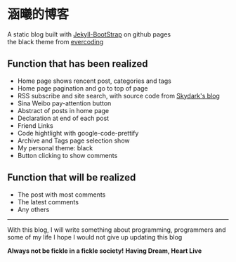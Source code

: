 # 涵曦的博客

A static blog built with [Jekyll-BootStrap][] on github pages
<br>the black theme from [evercoding][]

## Function that has been realized

* Home page shows rencent post, categories and tags
* Home page pagination and go to top of page
* RSS subscribe and site search, with source code from [Skydark's blog][]
* Sina Weibo pay-attention button
* Abstract of posts in home page
* Declaration at end of each post
* Friend Links
* Code hightlight with google-code-prettify
* Archive and Tags page selection show
* My personal theme: black
* Button clicking to show comments

## Function that will be realized

* The post with most comments
* The latest comments
* Any others


---

With this blog, I will write something about programming, programmers and some of my life
I hope I would not give up updating this blog

**Always not be fickle in a fickle society!**
**Having Dream, Heart Live**

[evercoding]: http://evercoding.net/
[Jekyll-BootStrap]: http://jekyllbootstrap.com
[Skydark's blog]: http://blog.skydark.info

